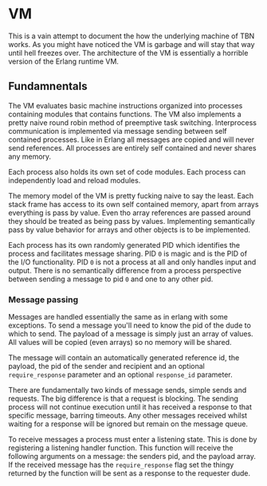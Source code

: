 # VM

This is a vain attempt to document the how the underlying machine of TBN works.
As you might have noticed the VM is garbage and will stay that way until hell freezes over.
The architecture of the VM is essentially a horrible version of the Erlang runtime VM.

## Fundamnentals

The VM evaluates basic machine instructions organized into processes containing modules that contains functions.
The VM also implements a pretty naive round robin method of preemptive task switching. Interprocess
communication is implemented via message sending between self contained processes. Like in Erlang all
messages are copied and will never send references. All processes are entirely self contained
and never shares any memory.

Each process also holds its own set of code modules. Each process can independently load and reload modules.

The memory model of the VM is pretty fucking naive to say the least. Each stack frame has access to its own
self contained memory, apart from arrays everything is pass by value. Even tho array references are passed
around they should be treated as being pass by values. Implementing semantically pass by value behavior for arrays
and other objects is to be implemented.

Each process has its own randomly generated PID which identifies the process and facilitates message sharing.
PID `0` is magic and is the PID of the I/O functionality. PID `0` is not a process at all and only handles input and
output. There is no semantically difference from a process perspective between sending a message to pid `0` and one to
any other pid.

### Message passing

Messages are handled essentially the same as in erlang with some exceptions.
To send a message you'll need to know the pid of the dude to which to send.
The payload of a message is simply just an array of values. All values will be copied (even arrays) so no memory will be shared.

The message will contain an automatically generated reference id, the payload, the pid of the sender and recipient and an optional
`require_response` parameter and an optional `response_id` parameter.

There are fundamentally two kinds of message sends, simple sends and requests. The big difference is that
a request is blocking. The sending process will not continue execution until it has received a response to that specific message,
barring timeouts. Any other messages received whilst waiting for a response will be ignored but remain on the message queue.

To receive messages a process must enter a listening state. This is done by registering a listening handler function. This function
will receive the following arguments on a message: the senders pid, and the payload array. If the received message has the `require_response`
flag set the thingy returned by the function will be sent as a response to the requester dude.
